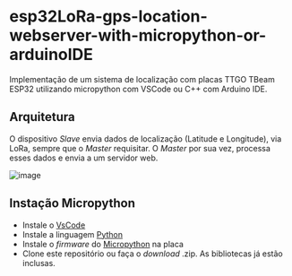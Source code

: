 <h1>esp32LoRa-gps-location-webserver-with-micropython-or-arduinoIDE</h1>

Implementação de um sistema de localização com placas TTGO TBeam ESP32 utilizando micropython com VSCode ou C++ com Arduino IDE.

<h2>Arquitetura</h2>

O dispositivo <em>Slave</em> envia dados de localização (Latitude e Longitude), via LoRa, sempre que o <em>Master</em> requisitar. O <em>Master</em> por sua vez, processa esses dados e envia a um servidor web. 

![image](https://user-images.githubusercontent.com/54367680/114217804-06bd7100-993f-11eb-9bdd-6a4fb394b9b1.png)

<h2>Instação Micropython</h2>

<ul>
  <li>Instale o <a href="https://code.visualstudio.com/">VsCode</a></li>
  <li>Instale a linguagem <a href="https://www.python.org/downloads/">Python</a></li>
  <li>Instale o <em>firmware</em> do <a href="https://www.python.org/downloads/">Micropython</a> na placa</li>
  <li>Clone este repositório ou faça o <em>download</em> .zip. As bibliotecas já estão inclusas.</li>
<ul>
